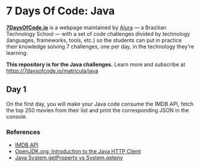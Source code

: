 # 7 Days Of Code: Java

**[7DaysOfCode.io](https://7daysofcode.io)** is a webpage maintained by [Alura](https://www.alura.com.br) — a Brazilian
Technology School — with a set of code challenges divided by technology (languages, frameworks, tools, etc.) so the
students can put in practice their knowledge solving 7 challenges, one per day, in the technology they're learning.

**This repository is for the Java challenges.** Learn more and subscribe at https://7daysofcode.io/matricula/java

## Day 1

On the first day, you will make your Java code consume the IMDB API, fetch the top 250 movies from their list and print
the corresponding JSON in the console.

### References

* [IMDB API](https://imdb-api.com/api)
* [OpenJDK.org: Introduction to the Java HTTP Client](https://openjdk.org/groups/net/httpclient/intro.html)
* [Java System.getProperty vs System.getenv](https://www.baeldung.com/java-system-get-property-vs-system-getenv)

